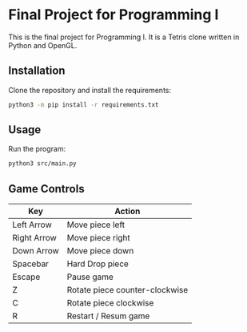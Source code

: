 # Final Project for Programming I

This is the final project for Programming I. It is a Tetris clone written in Python and OpenGL.

## Installation

Clone the repository and install the requirements:

```bash
python3 -m pip install -r requirements.txt
```

## Usage

Run the program:

```bash
python3 src/main.py
```

## Game Controls

| Key         | Action                         |
| ----------- | ------------------------------ |
| Left Arrow  | Move piece left                |
| Right Arrow | Move piece right               |
| Down Arrow  | Move piece down                |
| Spacebar    | Hard Drop piece                |
| Escape      | Pause game                     |
| Z           | Rotate piece counter-clockwise |
| C           | Rotate piece clockwise         |
| R           | Restart / Resum game           |
